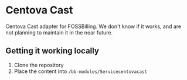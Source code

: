 # Centova Cast
Centova Cast adapter for FOSSBilling. We don't know if it works, and are not planning to maintain it in the near future.

## Getting it working locally
1. Clone the repository
2. Place the content into `/bb-modules/Servicecentovacast`
